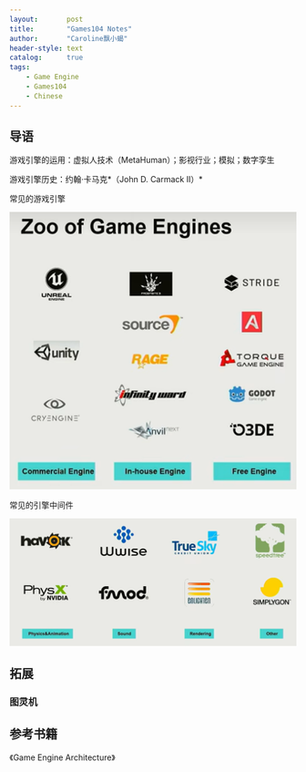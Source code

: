 ```yaml
---
layout:       post
title:        "Games104 Notes"
author:       "Caroline飘小蝎"
header-style: text
catalog:      true
tags:
    - Game Engine
    - Games104
    - Chinese
---
```


## 导语

游戏引擎的运用：虚拟人技术（MetaHuman）；影视行业；模拟；数字孪生

游戏引擎历史：约翰·卡马克*（John D. Carmack II）*

常见的游戏引擎

<img src="\assets\GameEngine\Games104\c1\1.png" alt="1" style="zoom:50%;" />

常见的引擎中间件

<img src="\assets\GameEngine\Games104\c1\2.png" alt="2" style="zoom:50%;" />

## 拓展

### 图灵机



## 参考书籍

《Game Engine Architecture》

